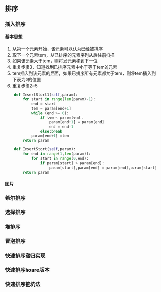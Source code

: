 ## 排序
### 插入排序
#### 基本思想
1. 从第一个元素开始，该元素可以认为已经被排序
2. 取下一个元素tem，从已排序的元素序列从后往前扫描
3. 如果该元素大于tem，则将发元素移到下一位
4. 重复步骤3，知道找到已排序元素中小于等于tem的元素
5. tem插入到该元素的后面，如果已排序所有元素都大于tem，则将tem插入到下表为0的位置
6. 重复步骤2~5
```python
    def InsertStort1(self,param):
        for start in range(len(param)-1):
            end = start
            tem = param[end+1]
            while (end >= 0):
                if tem < param[end]:
                    param[end+1] = param[end]
                    end = end-1
                else:break
            param[end+1] =tem
        return param
```
```python
    def InsertStort(self,param):
        for end in range(1,len(param)):
            for start in range(0,end):
                if param[start] > param[end]:
                    param[start],param[end] = param[end],param[start]
        return param
```
#### 图片
#### 
### 希尔排序
### 选择排序
### 堆排序
 
### 冒泡排序
 
### 快速排序递归实现

### 快速排序hoare版本
### 快速排序挖坑法
